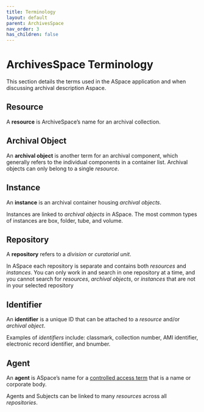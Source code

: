```yaml
---
title: Terminology
layout: default
parent: ArchivesSpace
nav_order: 3
has_children: false
---
```

# ArchivesSpace Terminology

This section details the terms used in the ASpace application and when discussing archival description Aspace.

## Resource
 A **resource** is ArchiveSpace’s name for an archival collection. 

## Archival Object 
An **archival object** is another term for an archival component, which generally refers to the individual components in a container list. Archival objects can only belong to a single _resource_.

## Instance
An **instance** is an archival container housing _archival objects_. 

Instances are linked to _archival objects_ in ASpace. The most common types of instances are box, folder, tube, and volume.

## Repository
A **repository** refers to a _division_ or _curatorial unit_. 

In ASpace each repository is separate and contains both _resources_ and _instances_. You can only work in and search in one repository at a time, and you cannot search for _resources_, _archival objects_, or _instances_ that are not in your selected repository 

## Identifier
An **identifier** is a unique ID that can be attached to a _resource_ and/or _archival object_. 

Examples of _identifiers_ include: classmark, collection number, AMI identifier, electronic record identifier, and bnumber.

## Agent
An **agent** is ASpace’s name for a [controlled access term](https://nypl.github.io/pres-docs/archivalProcessing/Controlled_Access_Terms.html) that is a name or corporate body. 

Agents and Subjects can be linked to many _resources_ across all _repositories_.
